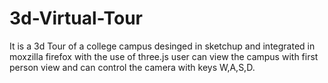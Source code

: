 # 3d-Virtual-Tour

It is a 3d Tour of a college campus desinged in sketchup and integrated in moxzilla firefox with the use of three.js
user can view the campus with first person view and can control the camera with keys W,A,S,D.
